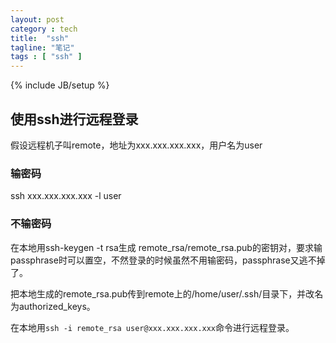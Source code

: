 ```yaml
---
layout: post
category : tech
title:  "ssh"
tagline: "笔记"
tags : [ "ssh" ] 
---
```

{% include JB/setup %}

## 使用ssh进行远程登录

假设远程机子叫remote，地址为xxx.xxx.xxx.xxx，用户名为user

### 输密码

ssh xxx.xxx.xxx.xxx -l user

### 不输密码

在本地用ssh-keygen -t rsa生成 remote_rsa/remote_rsa.pub的密钥对，要求输passphrase时可以置空，不然登录的时候虽然不用输密码，passphrase又逃不掉了。

把本地生成的remote_rsa.pub传到remote上的/home/user/.ssh/目录下，并改名为authorized_keys。

在本地用``ssh -i remote_rsa user@xxx.xxx.xxx.xxx``命令进行远程登录。 
